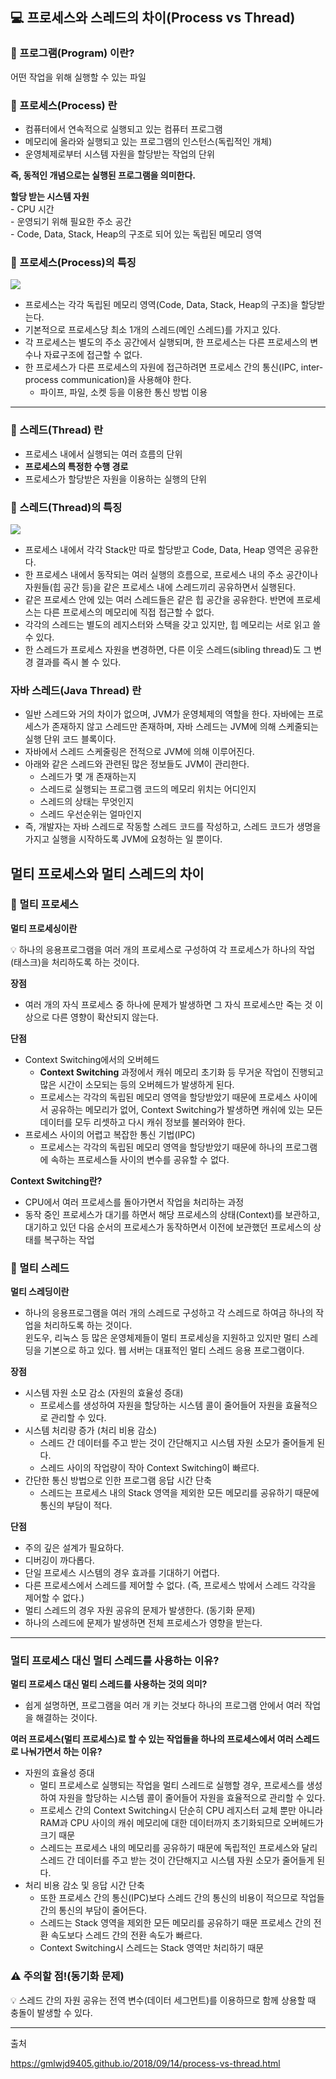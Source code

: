 ## 💻 프로세스와 스레드의 차이(Process vs Thread)

### 📄 프로그램(Program) 이란?

<aside>
어떤 작업을 위해 실행할 수 있는 파일

</aside>

### 📄 프로세스(Process) 란

- 컴퓨터에서 연속적으로 실행되고 있는 컴퓨터 프로그램</br>
- 메모리에 올라와 실행되고 있는 프로그램의 인스턴스(독립적인 개체)</br>
- 운영체제로부터 시스템 자원을 할당받는 작업의 단위</br>

**즉, 동적인 개념으로는 실행된 프로그램을 의미한다.**

<aside>
<strong>할당 받는 시스템 자원</strong></br>
- CPU 시간</br>
- 운영되기 위해 필요한 주소 공간</br>
- Code, Data, Stack, Heap의 구조로 되어 있는 독립된 메모리 영역</br>
</aside>

### 📄 프로세스(Process)의 특징

<img src="https://github.com/Fun-Fun-Study/CS-Study/assets/101235186/d6c97d4f-1bd3-4adb-9d59-14a802f69f32">

- 프로세스는 각각 독립된 메모리 영역(Code, Data, Stack, Heap의 구조)을 할당받는다.
- 기본적으로 프로세스당 최소 1개의 스레드(메인 스레드)를 가지고 있다.
- 각 프로세스는 별도의 주소 공간에서 실행되며, 한 프로세스는 다른 프로세스의 변수나 자료구조에 접근할 수 없다.
- 한 프로세스가 다른 프로세스의 자원에 접근하려면 프로세스 간의 통신(IPC, inter-process communication)을 사용해야 한다.
  - 파이프, 파일, 소켓 등을 이용한 통신 방법 이용

---

### 📄 스레드(Thread) 란

- 프로세스 내에서 실행되는 여러 흐름의 단위
- **프로세스의 특정한 수행 경로**
- 프로세스가 할당받은 자원을 이용하는 실행의 단위

### 📄 스레드(Thread)의 특징

<img src="https://github.com/Fun-Fun-Study/CS-Study/assets/101235186/63869503-4d6c-4aab-84a6-66c9022f1402">

- 프로세스 내에서 각각 Stack만 따로 할당받고 Code, Data, Heap 영역은 공유한다.
- 한 프로세스 내에서 동작되는 여러 실행의 흐름으로, 프로세스 내의 주소 공간이나 자원들(힙 공간 등)을 같은 프로세스 내에 스레드끼리 공유하면서 실행된다.
- 같은 프로세스 안에 있는 여러 스레드들은 같은 힙 공간을 공유한다. 반면에 프로세스는 다른 프로세스의 메모리에 직접 접근할 수 없다.
- 각각의 스레드는 별도의 레지스터와 스택을 갖고 있지만, 힙 메모리는 서로 읽고 쓸 수 있다.
- 한 스레드가 프로세스 자원을 변경하면, 다른 이웃 스레드(sibling thread)도 그 변경 결과를 즉시 볼 수 있다.

### 자바 스레드(Java Thread) 란

- 일반 스레드와 거의 차이가 없으며, JVM가 운영체제의 역할을 한다.
  자바에는 프로세스가 존재하지 않고 스레드만 존재하며, 자바 스레드는 JVM에 의해 스케줄되는 실행 단위 코드 블록이다.
- 자바에서 스레드 스케줄링은 전적으로 JVM에 의해 이루어진다.
- 아래와 같은 스레드와 관련된 많은 정보들도 JVM이 관리한다.
  - 스레드가 몇 개 존재하는지
  - 스레드로 실행되는 프로그램 코드의 메모리 위치는 어디인지
  - 스레드의 상태는 무엇인지
  - 스레드 우선순위는 얼마인지
- 즉, 개발자는 자바 스레드로 작동할 스레드 코드를 작성하고, 스레드 코드가 생명을 가지고 실행을 시작하도록 JVM에 요청하는 일 뿐이다.

## 멀티 프로세스와 멀티 스레드의 차이

### 📄 멀티 프로세스

**멀티 프로세싱이란**

<aside>
💡 하나의 응용프로그램을 여러 개의 프로세스로 구성하여 각 프로세스가 하나의 작업(태스크)을 처리하도록 하는 것이다.

</aside>

**장점**

- 여러 개의 자식 프로세스 중 하나에 문제가 발생하면 그 자식 프로세스만 죽는 것 이상으로 다른 영향이 확산되지 않는다.

**단점**

- Context Switching에서의 오버헤드
  - **Context Switching** 과정에서 캐쉬 메모리 초기화 등 무거운 작업이 진행되고 많은 시간이 소모되는 등의 오버헤드가 발생하게 된다.
  - 프로세스는 각각의 독립된 메모리 영역을 할당받았기 때문에 프로세스 사이에서 공유하는 메모리가 없어, Context Switching가 발생하면 캐쉬에 있는 모든 데이터를 모두 리셋하고 다시 캐쉬 정보를 불러와야 한다.
- 프로세스 사이의 어렵고 복잡한 통신 기법(IPC)
  - 프로세스는 각각의 독립된 메모리 영역을 할당받았기 때문에 하나의 프로그램에 속하는 프로세스들 사이의 변수를 공유할 수 없다.

**Context Switching란?**

- CPU에서 여러 프로세스를 돌아가면서 작업을 처리하는 과정
- 동작 중인 프로세스가 대기를 하면서 해당 프로세스의 상태(Context)를 보관하고, 대기하고 있던 다음 순서의 프로세스가 동작하면서 이전에 보관했던 프로세스의 상태를 복구하는 작업

### 📄 멀티 스레드

**멀티 스레딩이란**

- 하나의 응용프로그램을 여러 개의 스레드로 구성하고 각 스레드로 하여금 하나의 작업을 처리하도록 하는 것이다.</br>
  윈도우, 리눅스 등 많은 운영체제들이 멀티 프로세싱을 지원하고 있지만 멀티 스레딩을 기본으로 하고 있다.
  웹 서버는 대표적인 멀티 스레드 응용 프로그램이다.

**장점**

- 시스템 자원 소모 감소 (자원의 효율성 증대)
  - 프로세스를 생성하여 자원을 할당하는 시스템 콜이 줄어들어 자원을 효율적으로 관리할 수 있다.
- 시스템 처리량 증가 (처리 비용 감소)
  - 스레드 간 데이터를 주고 받는 것이 간단해지고 시스템 자원 소모가 줄어들게 된다.
  - 스레드 사이의 작업량이 작아 Context Switching이 빠르다.
- 간단한 통신 방법으로 인한 프로그램 응답 시간 단축
  - 스레드는 프로세스 내의 Stack 영역을 제외한 모든 메모리를 공유하기 때문에 통신의 부담이 적다.

**단점**

- 주의 깊은 설계가 필요하다.
- 디버깅이 까다롭다.
- 단일 프로세스 시스템의 경우 효과를 기대하기 어렵다.
- 다른 프로세스에서 스레드를 제어할 수 없다. (즉, 프로세스 밖에서 스레드 각각을 제어할 수 없다.)
- 멀티 스레드의 경우 자원 공유의 문제가 발생한다. (동기화 문제)
- 하나의 스레드에 문제가 발생하면 전체 프로세스가 영향을 받는다.

---

### 멀티 프로세스 대신 멀티 스레드를 사용하는 이유?

**멀티 프로세스 대신 멀티 스레드를 사용하는 것의 의미?**

- 쉽게 설명하면, 프로그램을 여러 개 키는 것보다 하나의 프로그램 안에서 여러 작업을 해결하는 것이다.

**여러 프로세스(멀티 프로세스)로 할 수 있는 작업들을 하나의 프로세스에서 여러 스레드로 나눠가면서 하는 이유?**

- 자원의 효율성 증대
  - 멀티 프로세스로 실행되는 작업을 멀티 스레드로 실행할 경우, 프로세스를 생성하여 자원을 할당하는 시스템 콜이 줄어들어 자원을 효율적으로 관리할 수 있다.
  - 프로세스 간의 Context Switching시 단순히 CPU 레지스터 교체 뿐만 아니라 RAM과 CPU 사이의 캐쉬 메모리에 대한 데이터까지 초기화되므로 오버헤드가 크기 때문
  - 스레드는 프로세스 내의 메모리를 공유하기 때문에 독립적인 프로세스와 달리 스레드 간 데이터를 주고 받는 것이 간단해지고 시스템 자원 소모가 줄어들게 된다.
- 처리 비용 감소 및 응답 시간 단축
  - 또한 프로세스 간의 통신(IPC)보다 스레드 간의 통신의 비용이 적으므로 작업들 간의 통신의 부담이 줄어든다.
  - 스레드는 Stack 영역을 제외한 모든 메모리를 공유하기 때문
    프로세스 간의 전환 속도보다 스레드 간의 전환 속도가 빠르다.
  - Context Switching시 스레드는 Stack 영역만 처리하기 때문

### ⚠️ 주의할 점!(동기화 문제)

<aside>
💡 스레드 간의 자원 공유는 전역 변수(데이터 세그먼트)를 이용하므로 함께 상용할 때 충돌이 발생할 수 있다.

</aside>

---

출처

https://gmlwjd9405.github.io/2018/09/14/process-vs-thread.html
